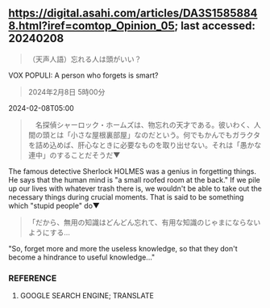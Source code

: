 ## https://digital.asahi.com/articles/DA3S15858848.html?iref=comtop_Opinion_05; last accessed: 20240208

> （天声人語）忘れる人は頭がいい？

VOX POPULI: A person who forgets is smart?

> 2024年2月8日 5時00分

2024-02-08T05:00

>　名探偵シャーロック・ホームズは、物忘れの天才である。彼いわく、人間の頭とは「小さな屋根裏部屋」なのだという。何でもかんでもガラクタを詰め込めば、肝心なときに必要なものを取り出せない。それは「愚かな連中」のすることだそうだ▼

The famous detective Sherlock HOLMES was a genius in forgetting things. He says that the human mind is "a small roofed room at the back." If we pile up our lives with whatever trash there is, we wouldn't be able to take out the necessary things during crucial moments. That is said to be something which "stupid people" do▼

> 「だから、無用の知識はどんどん忘れて、有用な知識のじゃまにならないようにする…

"So, forget more and more the useless knowledge, so that they don't become a hindrance to useful knowledge..."

### REFERENCE

1) GOOGLE SEARCH ENGINE; TRANSLATE